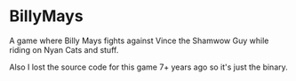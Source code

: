 # BillyMays
A game where Billy Mays fights against Vince the Shamwow Guy while riding on Nyan Cats and stuff.

Also I lost the source code for this game 7+ years ago so it's just the binary.  

